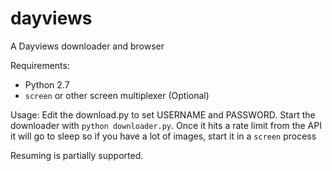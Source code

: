 dayviews
========

A Dayviews downloader and  browser

Requirements:
* Python 2.7
* `screen` or other screen multiplexer (Optional)

Usage:
Edit the download.py to set USERNAME and PASSWORD.
Start the downloader with `python downloader.py`.
Once it hits a rate limit from the API it will go to sleep so if you have a lot of images, start it in a `screen` process

Resuming is partially supported.
